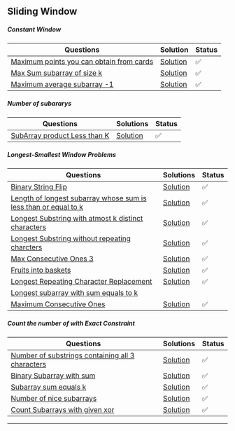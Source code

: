 ## Sliding Window

##### Constant Window

| Questions                                                                                                                       | Solution                                                                                                                                                  | Status |
| ------------------------------------------------------------------------------------------------------------------------------- | --------------------------------------------------------------------------------------------------------------------------------------------------------- | ------ |
| [Maximum points you can obtain from cards](https://leetcode.com/problems/maximum-points-you-can-obtain-from-cards/description/) | [Solution](https://github.com/SuvadeepMukherjee/dsa-to-do-sheet/blob/main/Sliding%20Window/Constant%20Window/maximum-points-you-can-obtain-from-cards.js) | ✅     |
| [Max Sum subarray of size k](https://www.geeksforgeeks.org/problems/max-sum-subarray-of-size-k5313/1)                           | [Solution](https://github.com/SuvadeepMukherjee/dsa-to-do-sheet/blob/main/Sliding%20Window/Constant%20Window/max-sum-subarray-of-size-k.js)               | ✅     |
| [Maximum average subarray -1](https://leetcode.com/problems/maximum-average-subarray-i/)                                        | [Solution](https://github.com/SuvadeepMukherjee/dsa-to-do-sheet/blob/main/Sliding%20Window/Constant%20Window/max-sum-subarray-of-size-k.js)               | ✅     |

##### Number of subararys

| Questions                                                                                                | Solutions                                                                                                                                           | Status |
| -------------------------------------------------------------------------------------------------------- | --------------------------------------------------------------------------------------------------------------------------------------------------- | ------ |
| [SubArray product Less than K ](https://leetcode.com/problems/subarray-product-less-than-k/description/) | [Solution](https://github.com/SuvadeepMukherjee/dsa-to-do-sheet/blob/main/Sliding%20Window/Number%20of%20subarrays/subarray-product-less-than-k.js) | ✅     |

##### Longest-Smallest Window Problems

| Questions                                                                                                                                                                                                                                                     | Solutions                                                                                                                                                                                             | Status |
| ------------------------------------------------------------------------------------------------------------------------------------------------------------------------------------------------------------------------------------------------------------- | ----------------------------------------------------------------------------------------------------------------------------------------------------------------------------------------------------- | ------ |
| [Binary String Flip](https://github.com/SuvadeepMukherjee/dsa-to-do-sheet/blob/main/Sliding%20Window/Longest%20Smallest%20window%20problems/binary-string-flip.md)                                                                                            | [Solution](https://github.com/SuvadeepMukherjee/dsa-to-do-sheet/blob/main/Sliding%20Window/Longest%20Smallest%20window%20problems/binary-string-flip.md)                                              | ✅     |
| [Length of longest subarray whose sum is less than or equal to k ](https://github.com/SuvadeepMukherjee/dsa-to-do-sheet/blob/main/Sliding%20Window/Longest%20Smallest%20window%20problems/length-of-largest-subarray-whose-sum-is-less-than-or-equal-to-k.md) | [Solution](https://github.com/SuvadeepMukherjee/dsa-to-do-sheet/blob/main/Sliding%20Window/Longest%20Smallest%20window%20problems/length-of-largest-subarray-whose-sum-is-less-than-or-equal-to-k.md) | ✅     |
| [Longest Substring with atmost k distinct characters ](https://takeuforward.org/plus/data-structures-and-algorithm/sliding-window-and-2-pointer/longest-and-smallest-window-problems/longest-substring-with-at-most-k-distinct-characters)                    | [Solution](https://github.com/SuvadeepMukherjee/dsa-to-do-sheet/blob/main/Sliding%20Window/Longest%20Smallest%20window%20problems/longest-substring-with-atmost-k-characters.js)                      | ✅     |
| [Longest Substring without repeating charcters](https://takeuforward.org/plus/data-structures-and-algorithm/sliding-window-and-2-pointer/longest-and-smallest-window-problems/longest-substring-without-repeating-characters)                                 | [Solution]()                                                                                                                                                                                          | ✅     |
| [Max Consecutive Ones 3](https://leetcode.com/problems/max-consecutive-ones-iii/description/)                                                                                                                                                                 | [Solution](https://github.com/SuvadeepMukherjee/dsa-to-do-sheet/blob/main/Sliding%20Window/Longest%20Smallest%20window%20problems/max-consecutive-ones-3.js)                                          | ✅     |
| [Fruits into baskets](https://leetcode.com/problems/fruit-into-baskets/description/)                                                                                                                                                                          | [Solution](https://github.com/SuvadeepMukherjee/dsa-to-do-sheet/blob/main/Sliding%20Window/Longest%20Smallest%20window%20problems/fruits-into-baskets.js)                                             | ✅     |
| [Longest Repeating Character Replacement](https://leetcode.com/problems/longest-repeating-character-replacement/description/)                                                                                                                                 | [Solution](https://github.com/SuvadeepMukherjee/dsa-to-do-sheet/blob/main/Sliding%20Window/Longest%20Smallest%20window%20problems/longest-repeating-charcter-replacement.js)                          | ✅     |
| [Longest subarray with sum equals to k]()                                                                                                                                                                                                                     |                                                                                                                                                                                                       |        |
| [Maximum Consecutive Ones](https://leetcode.com/problems/max-consecutive-ones/description/) | [Solution]() | ✅ |

##### Count the number of with Exact Constraint

| Questions                                                                                                                                                                                           | Solutions                                                                                                                                                                                  | Status |
| --------------------------------------------------------------------------------------------------------------------------------------------------------------------------------------------------- | ------------------------------------------------------------------------------------------------------------------------------------------------------------------------------------------ | ------ |
| [Number of substrings containing all 3 characters ]()                                                                                                                                               | [Solution]()                                                                                                                                                                               | ✅     |
| [Binary Subarray with sum](https://leetcode.com/problems/binary-subarrays-with-sum/description/)                                                                                                    | [Solution](https://github.com/SuvadeepMukherjee/dsa-to-do-sheet/blob/main/Sliding%20Window/Count%20the%20Number%20of%20subarrays%20with%20exact%20constraint/binary-subarrays-with-sum.js) | ✅     |
| [Subarray sum equals k](https://github.com/SuvadeepMukherjee/dsa-to-do-sheet/blob/main/Sliding%20Window/Count%20the%20Number%20of%20subarrays%20with%20exact%20constraint/subarray-sum-equals-k.js) | [Solution](https://github.com/SuvadeepMukherjee/dsa-to-do-sheet/blob/main/Sliding%20Window/Count%20the%20Number%20of%20subarrays%20with%20exact%20constraint/subarray-sum-equals-k.js)     | ✅     |
| [Number of nice subarrays](https://leetcode.com/problems/count-number-of-nice-subarrays/description/)                                                                                               | [Solution](https://github.com/SuvadeepMukherjee/dsa-to-do-sheet/blob/main/Sliding%20Window/Count%20the%20Number%20of%20subarrays%20with%20exact%20constraint/number-of-nice-subarrays.js)  | ✅     |
| [Count Subarrays with given xor](https://takeuforward.org/plus/data-structures-and-algorithm/hashing/faqs/count-subarrays-with-given-xor-k)                                                         | [Solution]()                                                                                                                                                                               | ✅     |

---
